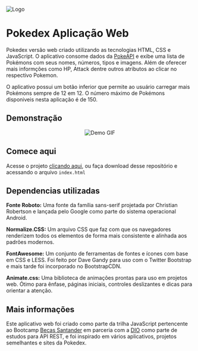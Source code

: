 
![Logo](https://pokedex-zeta-gilt.vercel.app/config/img/logo.png)


# Pokedex Aplicação Web

Pokedex versão web criado utilizando as tecnologias HTML, CSS e JavaScript. O aplicativo consome dados da [PokeAPI](https://pokeapi.co) e exibe uma lista de Pokémons com seus nomes, números, tipos e imagens. Além de oferecer mais informções como HP, Attack dentre outros atributos ao clicar no respectivo Pokemon.

O aplicativo possui um botão inferior que permite ao usuário carregar mais Pokémons sempre de 12 em 12. O número máximo de Pokémons disponiveis nesta aplicação é de 150.
## Demonstração
  <p align="center">
    <img src="https://s11.gifyu.com/images/SguU0.gif" alt="Demo GIF"/>
  </p>
  
## Comece aqui 
Acesse o projeto [clicando aqui](https://pokedex-zeta-gilt.vercel.app), ou faça download desse repositório e acessando o arquivo `index.html`
## Dependencias utilizadas

**Fonte Roboto:** Uma fonte da família sans-serif projetada por Christian Robertson e lançada pelo Google como parte do sistema operacional Android.

**Normalize.CSS:** Um arquivo CSS que faz com que os navegadores renderizem todos os elementos de forma mais consistente e alinhada aos padrões modernos.

**FontAwesome:** Um conjunto de ferramentas de fontes e ícones com base em CSS e LESS. Foi feito por Dave Gandy para uso com o Twitter Bootstrap e mais tarde foi incorporado no BootstrapCDN.

**Animate.css:** Uma biblioteca de animações prontas para uso em projetos web. Ótimo para ênfase, páginas iniciais, controles deslizantes e dicas para orientar a atenção.
## Mais informações

Este aplicativo web foi criado como parte da trilha JavaScript pertencente ao Bootcamp [Becas Santander](https://www.becas-santander.com/pt_br/index.html) em parceria com a [DIO](https://www.dio.me) como parte de estudos para API REST, e foi inspirado em vários aplicativos, projetos semelhantes e sites da Pokedex.
